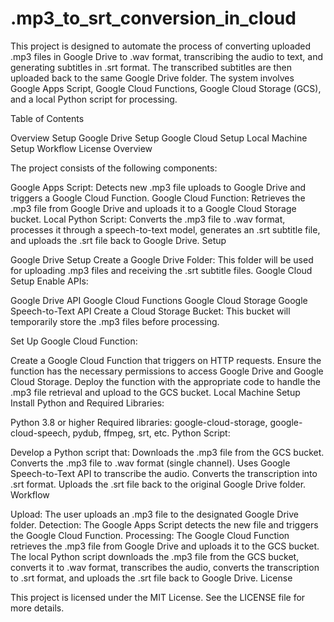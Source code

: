 # .mp3_to_srt_conversion_in_cloud
This project is designed to automate the process of converting uploaded .mp3 files in Google Drive to .wav format, transcribing the audio to text, and generating subtitles in .srt format. The transcribed subtitles are then uploaded back to the same Google Drive folder. The system involves Google Apps Script, Google Cloud Functions, Google Cloud Storage (GCS), and a local Python script for processing.

Table of Contents

Overview
Setup
Google Drive Setup
Google Cloud Setup
Local Machine Setup
Workflow
License
Overview

The project consists of the following components:

Google Apps Script: Detects new .mp3 file uploads to Google Drive and triggers a Google Cloud Function.
Google Cloud Function: Retrieves the .mp3 file from Google Drive and uploads it to a Google Cloud Storage bucket.
Local Python Script: Converts the .mp3 file to .wav format, processes it through a speech-to-text model, generates an .srt subtitle file, and uploads the .srt file back to Google Drive.
Setup

Google Drive Setup
Create a Google Drive Folder: This folder will be used for uploading .mp3 files and receiving the .srt subtitle files.
Google Cloud Setup
Enable APIs:

Google Drive API
Google Cloud Functions
Google Cloud Storage
Google Speech-to-Text API
Create a Cloud Storage Bucket: This bucket will temporarily store the .mp3 files before processing.

Set Up Google Cloud Function:

Create a Google Cloud Function that triggers on HTTP requests.
Ensure the function has the necessary permissions to access Google Drive and Google Cloud Storage.
Deploy the function with the appropriate code to handle the .mp3 file retrieval and upload to the GCS bucket.
Local Machine Setup
Install Python and Required Libraries:

Python 3.8 or higher
Required libraries: google-cloud-storage, google-cloud-speech, pydub, ffmpeg, srt, etc.
Python Script:

Develop a Python script that:
Downloads the .mp3 file from the GCS bucket.
Converts the .mp3 file to .wav format (single channel).
Uses Google Speech-to-Text API to transcribe the audio.
Converts the transcription into .srt format.
Uploads the .srt file back to the original Google Drive folder.
Workflow

Upload: The user uploads an .mp3 file to the designated Google Drive folder.
Detection: The Google Apps Script detects the new file and triggers the Google Cloud Function.
Processing:
The Google Cloud Function retrieves the .mp3 file from Google Drive and uploads it to the GCS bucket.
The local Python script downloads the .mp3 file from the GCS bucket, converts it to .wav format, transcribes the audio, converts the transcription to .srt format, and uploads the .srt file back to Google Drive.
License

This project is licensed under the MIT License. See the LICENSE file for more details.
